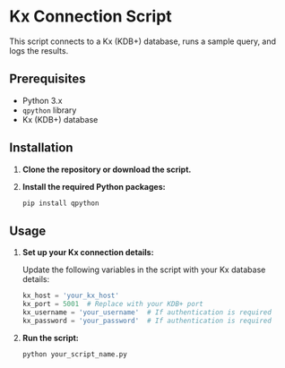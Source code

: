 # Kx Connection Script

This script connects to a Kx (KDB+) database, runs a sample query, and logs the results.

## Prerequisites

- Python 3.x
- `qpython` library
- Kx (KDB+) database

## Installation

1. **Clone the repository or download the script.**

2. **Install the required Python packages:**
    ```bash
    pip install qpython
    ```

## Usage

1. **Set up your Kx connection details:**

    Update the following variables in the script with your Kx database details:
    ```python
    kx_host = 'your_kx_host'
    kx_port = 5001  # Replace with your KDB+ port
    kx_username = 'your_username'  # If authentication is required
    kx_password = 'your_password'  # If authentication is required
    ```

2. **Run the script:**
    ```bash
    python your_script_name.py
    ```
